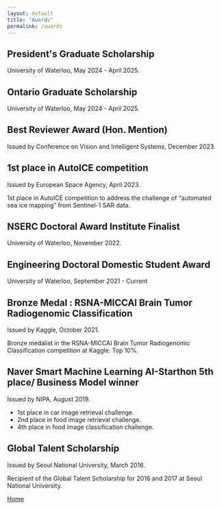 ```yaml
---
layout: default
title: "Awards"
permalink: /awards
---
```


## President's Graduate Scholarship

University of Waterloo, May 2024 - April 2025.

## Ontario Graduate Scholarship

University of Waterloo, May 2024 - April 2025.


## Best Reviewer Award (Hon. Mention)

Issued by Conference on Vision and Intelligent Systems, December 2023.


## 1st place in AutoICE competition

Issued by European Space Agency, April 2023.

1st place in AutoICE competition to address the challenge of “automated sea ice mapping” from Sentinel-1 SAR data.

## NSERC Doctoral Award Institute Finalist

University of Waterloo, November 2022.

## Engineering Doctoral Domestic Student Award

University of Waterloo, September 2021 - Current

## Bronze Medal : RSNA-MICCAI Brain Tumor Radiogenomic Classification

Issued by Kaggle, October 2021.

Bronze medalist in the RSNA-MICCAI Brain Tumor Radiogenomic Classification competition at Kaggle. Top 10%.

## Naver Smart Machine Learning AI-Starthon 5th place/ Business Model winner

Issued by NIPA, August 2019.

- 1st place in car image retrieval challenge.
- 2nd place in food image retrieval challenge.
- 4th place in food image classification challenge.

## Global Talent Scholarship

Issued by Seoul National University, March 2016.

Recipient of the Global Talent Scholarship for 2016 and 2017 at Seoul National University.


[Home](./)
